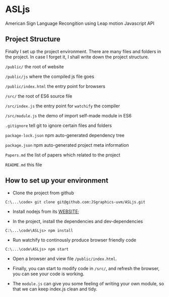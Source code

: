 # ASLjs

American Sign Language Recongition using Leap motion Javascript API

## Project Structure

Finally I set up the project environment. There are many files and folders in the project. In case I forget it, I shall write down the project structure.

`/public/` the root of website

`/public/js` where the compiled js file goes

`/public/index.html` the entry point for browsers

`/src/` the root of ES6 source file

`/src/index.js` the entry point for `watchify` the compiler

`/src/module.js` the demo of import self-made module in ES6

`.gitignore` tell git to ignore certain files and folders

`package-lock.json` npm auto-generated dependency tree

`package.json` npm auto-generated project meta information

`Papers.md` the list of papers which related to the project

`README.md` this file

## How to set up your environment

* Clone the project from github

```dos
C:\...\code> git clone git@github.com:JSgraphics-uvm/ASLjs.git
```

* Install nodejs from its [WEBSITE](https://nodejs.org/en/download/);

* In the project, install the dependencies and dev-dependencies

```dos
C:\...\code\ASLjs> npm install
```

* Run watchify to continously produce browser friendly code

```dos
C:\...\code\ASLjs> npm start
```

* Open a browser and view file `/public/index.html`.

* Finally, you can start to modify code in `/src/`, and refresh the browser, you can see your code is working.

* The `module.js` can give you some feeling of writing your own module, so that we can keep index.js clean and tidy.
